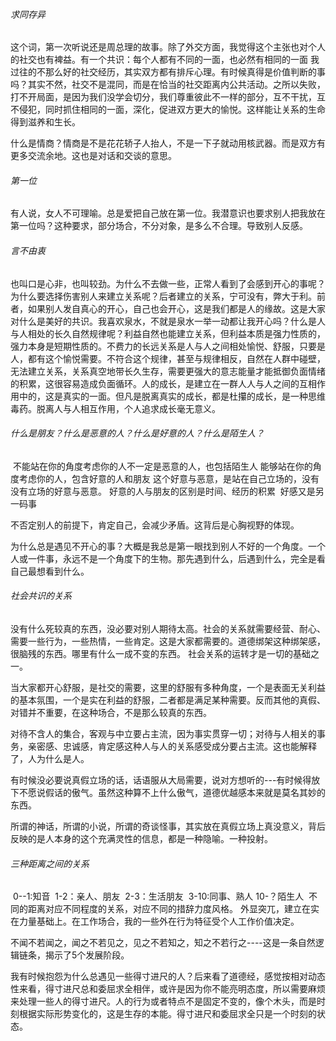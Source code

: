 ###### 求同存异

​		这个词，第一次听说还是周总理的故事。除了外交方面，我觉得这个主张也对个人的社交也有裨益。
​		有一个共识：每个人都有不同的一面，也必然有相同的一面
​		我过往的不那么好的社交经历，其实双方都有排斥心理。有时候真得是价值判断的事吗？其实不然，社交不是混同，而是在恰当的社交距离内公共活动。之所以失败，打不开局面，是因为我们没学会切分，我们尊重彼此不一样的部分，互不干扰，互不侵犯，同时抓住相同的一面，深化，促进双方更大的愉悦。这样能让关系的生命得到滋养和生长。

什么是情商？情商是不是花花轿子人抬人，不是一下子就动用核武器。而是双方有更多交流余地。这也是对话和交谈的意思。

###### 第一位

​		有人说，女人不可理喻。总是爱把自己放在第一位。我潜意识也要求别人把我放在第一位吗？这种要求，部分场合，不分对象，是多么不合理。导致别人反感。

###### 言不由衷

​		也叫口是心非，也叫较劲。为什么不去做一些，正常人看到了会感到开心的事呢？为什么要选择伤害别人来建立关系呢？后者建立的关系，宁可没有，弊大于利。前者，如果别人发自真心的开心，自己也会开心，这是我们都是人的缘故。这是大家对什么是美好的共识。我喜欢泉水，不就是泉水一举一动都让我开心吗？什么是人与人相处的长久自然规律呢？利益自然也能建立关系，但利益本质是强力性质的，强力本身是短期性质的。不费力的长远关系是人与人之间相处愉悦、舒服，只要是人，都有这个愉悦需要。不符合这个规律，甚至与规律相反，自然在人群中碰壁，无法建立关系，关系真空地带长久生存，需要更强大的意志能量才能抵御负面情绪 的积累，这很容易造成负面循环。人的成长，是建立在一群人人与人之间的互相作用中的，这是真实的一面。但凡是脱离真实的成长，都是杜攥的成长，是一种思维毒药。脱离人与人相互作用，个人追求成长毫无意义。



###### 什么是朋友？什么是恶意的人？什么是好意的人？什么是陌生人？

​		不能站在你的角度考虑你的人不一定是恶意的人，也包括陌生人
​		能够站在你的角度考虑你的人，包含好意的人和朋友
​		这个好意与恶意，是站在自己立场的，没有没有立场的好意与恶意。
​		好意的人与朋友的区别是时间、经历的积累
​		好感又是另一码事

不否定别人的前提下，肯定自己，会减少矛盾。这背后是心胸视野的体现。



为什么总是遇见不开心的事？大概是我总是第一眼找到别人不好的一个角度。一个人或一件事，永远不是一个角度下的生物。那先遇到什么，后遇到什么，完全是看自己最想看到什么。



###### 社会共识的关系

​		没有什么死较真的东西，没必要对别人期待太高。社会的关系就需要经营、耐心、需要一些行为，一些热情，一些肯定。这是大家都需要的。
​		道德绑架这种绑架感，很脑残的东西。哪里有什么一成不变的东西。
​		社会关系的运转才是一切的基础之一。

​		当大家都开心舒服，是社交的需要，这里的舒服有多种角度，一个是表面无关利益的基本氛围，一个是实在利益的舒服，二者都是满足某种需要。反而其他的真假、对错并不重要，在这种场合，不是那么较真的东西。



对待不含人的集合，客观与中立要占主流，因为事实贯穿一切；对待与人相关的事务，亲密感、忠诚感，肯定感这种人与人的关系感受成分要占主流。这也能解释了，人为什么是人。



有时候没必要说真假立场的话，话语服从大局需要，说对方想听的---有时候得放下不愿说假话的傲气。虽然这种算不上什么傲气，道德优越感本来就是莫名其妙的东西。



所谓的神话，所谓的小说，所谓的奇谈怪事，其实放在真假立场上真没意义，背后反映的是人本身的这个充满灵性的信息，都是一种隐喻。一种投射。



###### 三种距离之间的关系

​		0--1:知音
​		1-2：亲人、朋友
​		2-3：生活朋友
​		3-10:同事、熟人
​		10-？陌生人
​		不同的距离对应不同程度的关系，对应不同的措辞力度风格。
​		外显突兀，建立在实在力量基础上。在工作场合，我的一些外在行为特征受个人工作价值决定。



不闻不若闻之，闻之不若见之，见之不若知之，知之不若行之----这是一条自然逻辑链条，揭示了5个发展阶段。

我有时候抱怨为什么总遇见一些得寸进尺的人？后来看了道德经，感觉按相对动态性来看，得寸进尺总和委屈求全相伴，或许是因为你不能亮明态度，所以需要麻烦来处理一些人的得寸进尺。人的行为或者特点不是固定不变的，像个木头，而是时刻根据实际形势变化的，这是生存的本能。得寸进尺和委屈求全只是一个时刻的状态。
